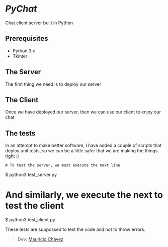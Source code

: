 # *PyChat*

Chat client server built in Python

## Prerequisites

  * Python 3.x
  * Tkinter

## The Server

The first thing we need is to deploy our server

## The Client

Once we have deployed our server, then we can use our client to enjoy our chat

## The tests

In an attempt to make better software,  I have added a couple of scripts that deploy unit tests, so we can be a little safer that we are making the things right :)

	# To test the server, we must execute the next line
  $ python3 test_server.py
  # And similarly, we execute the next to test the client
  $ python3 test_client.py

These tests are suppossed to test the code and not to throw errors.

> Dev: [Mauricio Chávez](https://twitter.com/ImBrianstorm)
